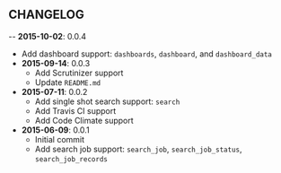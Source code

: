 CHANGELOG
---------
-- **2015-10-02**: 0.0.4
  - Add dashboard support: `dashboards`, `dashboard`, and `dashboard_data`
- **2015-09-14**: 0.0.3
  - Add Scrutinizer support
  - Update `README.md`
- **2015-07-11**: 0.0.2
  - Add single shot search support: `search`
  - Add Travis CI support
  - Add Code Climate support
- **2015-06-09**: 0.0.1
  - Initial commit
  - Add search job support: `search_job`, `search_job_status`, `search_job_records`